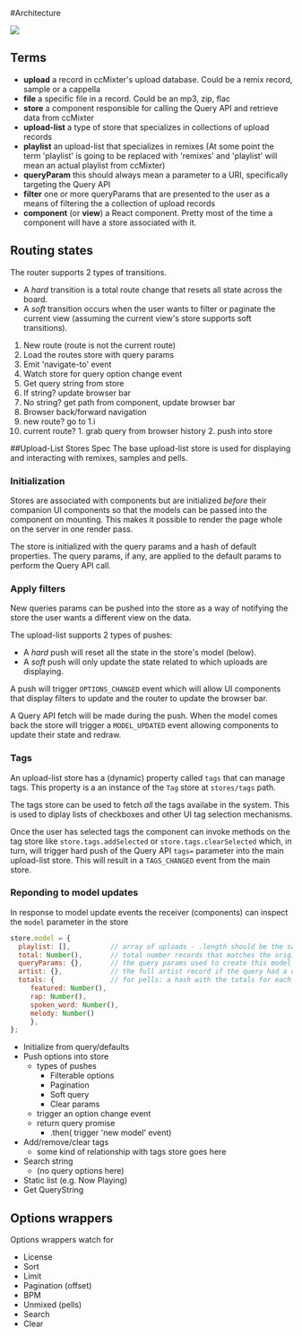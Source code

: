 #Architecture 

<img src="http://dig.ccmixter.org/images/ccmixter.png" />

## Terms

- **upload** a record in ccMixter's upload database. Could be a remix record, sample or a cappella
- **file** a specific file in a record. Could be an mp3, zip, flac
- **store** a component responsible for calling the Query API and retrieve data from ccMixter
- **upload-list** a type of store that specializes in collections of upload records
- **playlist** an upload-list that specializes in remixes (At some point the term 'playlist' is going to be replaced with 'remixes' and 'playlist' will mean an actual playlist from ccMixter)
- **queryParam** this should always mean a parameter to a URI, specifically targeting the Query API
- **filter** one or more queryParams that are presented to the user as a means of filtering the a collection of upload records
- **component** (or **view**) a React component. Pretty most of the time a component will have a store associated with it.

## Routing states
The router supports 2 types of transitions. 
- A *hard* transition is a total route change that resets all state across the board. 
- A *soft* transition occurs when the user wants to filter or paginate the current view (assuming the current view's store supports soft transitions).


1. New route (route is not the current route)
  1. Load the routes store with query params
  2. Emit 'navigate-to' event
2. Watch store for query option change event
  1. Get query string from store
  2. If string? update browser bar
  3. No string? get path from component, update browser bar
3. Browser back/forward navigation
  1. new route? go to 1.i
  2. current route?
    1. grab query from browser history
    2. push into store


##Upload-List Stores Spec
The base upload-list store is used for displaying and interacting with remixes, samples and pells.

### Initialization
Stores are associated with components but are initialized *before* their companion UI components 
so that the models can be passed into the component on mounting. This makes it possible to 
render the page whole on the server in one render pass.

The store is initialized with the query params and a hash of default properties. The query params, 
if any, are applied to the default params to perform the Query API call.

### Apply filters
New queries params can be pushed into the store as a way of notifying the store the user wants a 
different view on the data. 

The upload-list supports 2 types of pushes:
- A *hard* push will reset all the state in the store's model (below).
- A *soft* push will only update the state related to which uploads are displaying.

A push will trigger `OPTIONS_CHANGED` event which will allow UI components that display 
filters to update and the router to update the browser bar.

A Query API fetch will be made during the push. When the model comes back the store
will trigger a `MODEL_UPDATED` event allowing components to update their state and
redraw.

### Tags

An upload-list store has a (dynamic) property called `tags` that can manage tags. This
property is a an instance of the `Tag` store at `stores/tags` path.

The tags store can be used to fetch *all* the tags availabe in the system. This is used
to diplay lists of checkboxes and other UI tag selection mechanisms.

Once the user has selected tags the component can invoke methods on the tag store like
`store.tags.addSelected` or `store.tags.clearSelected` which, in turn, will trigger 
hard push of the Query API `tags=` parameter into the main upload-list store. This will
result in a `TAGS_CHANGED` event from the main store.

### Reponding to model updates

In response to model update events the receiver (components) can inspect the `model`
parameter in the store

```javascript
store.model = {
  playlist: [],          // array of uploads - .length should be the same as limit= parameter
  total: Number(),       // total number records that matches the original query
  queryParams: {},       // the query params used to create this model
  artist: {},            // the full artist record if the query had a u= parameter
  totals: {              // for pells: a hash with the totals for each type of pell
     featured: Number(), 
     rap: Number(),
     spoken_word: Number(),
     melody: Number()
     },
};
```


- Initialize from query/defaults
- Push options into store  
  - types of pushes
    - Filterable options
    - Pagination
    - Soft query
    - Clear params
  - trigger an option change event
  - return query promise
    - .then( trigger 'new model' event)
- Add/remove/clear tags
  - some kind of relationship with tags store goes here 
- Search string
  - (no query options here)
- Static list (e.g. Now Playing)
- Get QueryString

## Options wrappers
Options wrappers watch for 
- License
- Sort
- Limit
- Pagination (offset)
- BPM
- Unmixed (pells)
- Search
- Clear 


